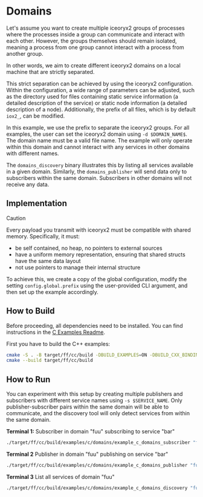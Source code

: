 # Domains

Let's assume you want to create multiple iceoryx2 groups of processes where the
processes inside a group can communicate and interact with each other. However,
the groups themselves should remain isolated, meaning a process from one group
cannot interact with a process from another group.

In other words, we aim to create different iceoryx2 domains on a local machine
that are strictly separated.

This strict separation can be achieved by using the iceoryx2 configuration.
Within the configuration, a wide range of parameters can be adjusted, such as
the directory used for files containing static service information (a detailed
description of the service) or static node information (a detailed description
of a node). Additionally, the prefix of all files, which is by default `iox2_`,
can be modified.

In this example, we use the prefix to separate the iceoryx2 groups. For all
examples, the user can set the iceoryx2 domain using `-d $DOMAIN_NAME$`. The
domain name must be a valid file name. The example will only operate within this
domain and cannot interact with any services in other domains with different
names.

The `domains_discovery` binary illustrates this by listing all services
available in a given domain. Similarly, the `domains_publisher` will send data
only to subscribers within the same domain. Subscribers in other domains will
not receive any data.

## Implementation

> [!CAUTION]
> Every payload you transmit with iceoryx2 must be compatible with shared
> memory. Specifically, it must:
>
> * be self contained, no heap, no pointers to external sources
> * have a uniform memory representation, ensuring that shared structs have the
>     same data layout
> * not use pointers to manage their internal structure

To achieve this, we create a copy of the global configuration, modify the
setting `config.global.prefix` using the user-provided CLI argument, and then
set up the example accordingly.

## How to Build

Before proceeding, all dependencies need to be installed. You can find
instructions in the [C Examples Readme](../README.md).

First you have to build the C++ examples:

```sh
cmake -S . -B target/ff/cc/build -DBUILD_EXAMPLES=ON -DBUILD_CXX_BINDING=OFF
cmake --build target/ff/cc/build
```

## How to Run

You can experiment with this setup by creating multiple publishers and
subscribers with different service names using `-s $SERVICE_NAME`. Only
publisher-subscriber pairs within the same domain will be able to communicate,
and the discovery tool will only detect services from within the same domain.

**Terminal 1:** Subscriber in domain "fuu" subscribing to service "bar"

```sh
./target/ff/cc/build/examples/c/domains/example_c_domains_subscriber "fuu" "bar"
```

**Terminal 2** Publisher in domain "fuu" publishing on service "bar"

```sh
./target/ff/cc/build/examples/c/domains/example_c_domains_publisher "fuu" "bar"
```

**Terminal 3** List all services of domain "fuu"

```sh
./target/ff/cc/build/examples/c/domains/example_c_domains_discovery "fuu"
```
